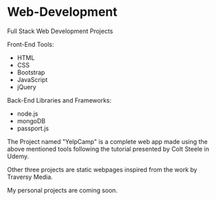# Web-Development
Full Stack Web Development Projects

Front-End Tools:
  * HTML
  * CSS
  * Bootstrap
  * JavaScript
  * jQuery

Back-End Libraries and Frameworks:
  * node.js
  * mongoDB
  * passport.js
 
 
<p>The Project named "YelpCamp" is a complete web app made using the above mentioned tools following the tutorial 
presented by Colt Steele in Udemy.</p>
<p>Other three projects are static webpages inspired from the work by Traversy Media.</p>
My personal projects are coming soon.
